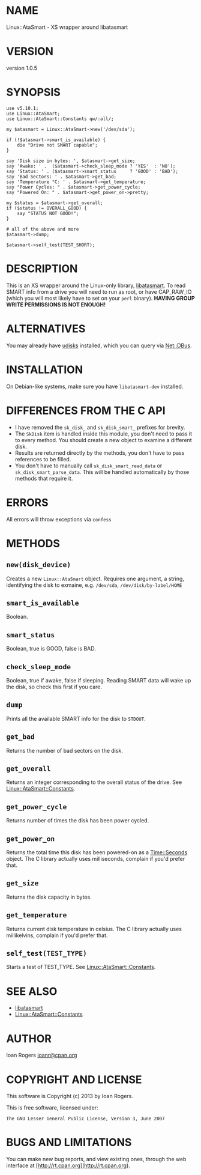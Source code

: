 # NAME

Linux::AtaSmart - XS wrapper around libatasmart

# VERSION

version 1.0.5

# SYNOPSIS

    use v5.10.1;
    use Linux::AtaSmart;
    use Linux::AtaSmart::Constants qw/:all/;
    
    my $atasmart = Linux::AtaSmart->new('/dev/sda');

    if (!$atasmart->smart_is_available) {
        die "Drive not SMART capable";
    }

    say 'Disk size in bytes: ', $atasmart->get_size;
    say 'Awake: ' .  ($atasmart->check_sleep_mode ? 'YES'  : 'NO');
    say 'Status: ' . ($atasmart->smart_status     ? 'GOOD' : 'BAD');
    say 'Bad Sectors: ' . $atasmart->get_bad;
    say 'Temperature °C: ' . $atasmart->get_temperature;
    say "Power Cycles: " . $atasmart->get_power_cycle;
    say "Powered On: " . $atasmart->get_power_on->pretty;
    
    my $status = $atasmart->get_overall;
    if ($status != OVERALL_GOOD) {
        say "STATUS NOT GOOD!";
    }
    
    # all of the above and more
    $atasmart->dump;
    
    $atasmart->self_test(TEST_SHORT);

# DESCRIPTION

This is an XS wrapper around the Linux-only library, [libatasmart](http://0pointer.de/blog/projects/being-smart.html).
To read SMART info from a drive you will need to run as root, or have CAP\_RAW\_IO
(which you will most likely have to set on your `perl` binary).
__HAVING GROUP WRITE PERMISSIONS IS NOT ENOUGH!__

# ALTERNATIVES

You may already have [udisks](http://www.freedesktop.org/wiki/Software/udisks)
installed, which you can query via [Net::DBus](https://metacpan.org/pod/Net::DBus).

# INSTALLATION

On Debian-like systems, make sure you have `libatasmart-dev` installed.

# DIFFERENCES FROM THE C API

- I have removed the `sk_disk_` and `sk_disk_smart_` prefixes for brevity.
- The `SkDisk` item is handled inside this module, you don't need to pass it to every method.
You should create a new object to examine a different disk.
- Results are returned directly by the methods, you don't have to pass references to be filled.
- You don't have to manually call `sk_disk_smart_read_data` or `sk_disk_smart_parse_data`.
This will be handled automatically by those methods that require it.

# ERRORS

All errors will throw exceptions via `confess`

# METHODS

## `new(disk_device)`

Creates a new `Linux::AtaSmart` object. Requires one argument, a string, identifying
the disk to exmaine, e.g. `/dev/sda`, `/dev/disk/by-label/HOME` 

## `smart_is_available`

Boolean.

## `smart_status`

Boolean, true is GOOD, false is BAD.

## `check_sleep_mode`

Boolean, true if awake, false if sleeping. Reading SMART data will wake up the disk,
so check this first if you care.

## `dump`

Prints all the available SMART info for the disk to `STDOUT`.

## `get_bad`

Returns the number of bad sectors on the disk.

## `get_overall`

Returns an integer corresponding to the overall status of the drive. See [Linux::AtaSmart::Constants](https://metacpan.org/pod/Linux::AtaSmart::Constants).

## `get_power_cycle`

Returns number of times the disk has been power cycled.

## `get_power_on`

Returns the total time this disk has been powered-on as a [Time::Seconds](https://metacpan.org/pod/Time::Seconds) object.
The C library actually uses milliseconds, complain if you'd prefer that.

## `get_size`

Returns the disk capacity in bytes.

## `get_temperature`

Returns current disk temperature in celsius. 
The C library actually uses millikelvins, complain if you'd prefer that.

## `self_test(TEST_TYPE)`

Starts a test of TEST\_TYPE. See [Linux::AtaSmart::Constants](https://metacpan.org/pod/Linux::AtaSmart::Constants).

# SEE ALSO

- [libatasmart](http://0pointer.de/blog/projects/being-smart.html)
- [Linux::AtaSmart::Constants](https://metacpan.org/pod/Linux::AtaSmart::Constants)

# AUTHOR

Ioan Rogers <ioanr@cpan.org>

# COPYRIGHT AND LICENSE

This software is Copyright (c) 2013 by Ioan Rogers.

This is free software, licensed under:

    The GNU Lesser General Public License, Version 3, June 2007

# BUGS AND LIMITATIONS

You can make new bug reports, and view existing ones, through the
web interface at [http://rt.cpan.org](http://rt.cpan.org).
